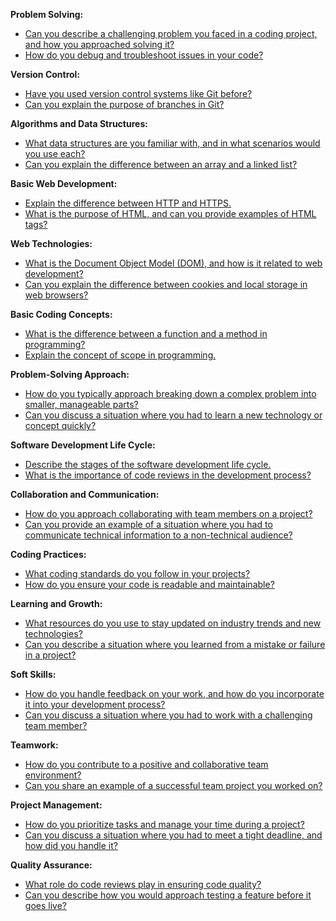 **Problem Solving:**
 -  [Can you describe a challenging problem you faced in a coding project, and how you approached solving it?](junior/coding-challenge-and-solution.md)
 -  [How do you debug and troubleshoot issues in your code?](junior/debugging-troubleshooting-code.md)

**Version Control:**
 -  [Have you used version control systems like Git before?](junior/experience-using-git.md)
 -  [Can you explain the purpose of branches in Git?](junior/purpose-of-git-branches.md)
 
**Algorithms and Data Structures:**
 -  [What data structures are you familiar with, and in what scenarios would you use each?](junior/familiar-data-structures-use-cases.md)
 -  [Can you explain the difference between an array and a linked list?](junior/array-vs-linked-list.md)
 
**Basic Web Development:**
 -  [Explain the difference between HTTP and HTTPS.](junior/http-vs-https-differences.md)
 -  [What is the purpose of HTML, and can you provide examples of HTML tags?](junior/purpose-html-tags-examples.md)
 
**Web Technologies:**
 -  [What is the Document Object Model (DOM), and how is it related to web development?](junior/document-object-model-dom-web-development.md)
 -  [Can you explain the difference between cookies and local storage in web browsers?](junior/cookies-vs-local-storage-web.md)
 
**Basic Coding Concepts:**
 -  [What is the difference between a function and a method in programming?](junior/function-vs-method-programming.md)
 -  [Explain the concept of scope in programming.](junior/concept-of-scope-programming.md)
 
**Problem-Solving Approach:**
 -  [How do you typically approach breaking down a complex problem into smaller, manageable parts?](junior/approach-to-complex-problem-solving.md)
 -  [Can you discuss a situation where you had to learn a new technology or concept quickly?](junior/learning-new-technology-quickly.md)
 
**Software Development Life Cycle:**
 -  [Describe the stages of the software development life cycle.](junior/software-development-life-cycle-stages.md)
 -  [What is the importance of code reviews in the development process?](junior/importance-of-code-reviews.md)
 
**Collaboration and Communication:**
 -  [How do you approach collaborating with team members on a project?](junior/collaborating-with-team-members.md)
 -  [Can you provide an example of a situation where you had to communicate technical information to a non-technical audience?](junior/communicating-tech-to-non-tech-audience.md)
 
**Coding Practices:**
 -  [What coding standards do you follow in your projects?](junior/coding-standards-followed.md)
 -  [How do you ensure your code is readable and maintainable?](junior/ensuring-code-readability-maintainability.md)
 
**Learning and Growth:**
 -  [What resources do you use to stay updated on industry trends and new technologies?](junior/staying-updated-industry-trends.md)
 -  [Can you describe a situation where you learned from a mistake or failure in a project?](junior/learning-from-mistakes-in-project.md)
 
**Soft Skills:**
 -  [How do you handle feedback on your work, and how do you incorporate it into your development process?](junior/handling-receiving-feedback.md)
 -  [Can you discuss a situation where you had to work with a challenging team member?](junior/working-with-challenging-team-member.md)
 
**Teamwork:**
 -  [How do you contribute to a positive and collaborative team environment?](junior/contributing-to-collaborative-team-environment.md)
 -  [Can you share an example of a successful team project you worked on?](junior/successful-team-project-example.md)
 
**Project Management:**
 -  [How do you prioritize tasks and manage your time during a project?](junior/prioritizing-tasks-time-management.md)
 -  [Can you discuss a situation where you had to meet a tight deadline, and how did you handle it?](junior/handling-tight-deadlines.md)

**Quality Assurance:**
 -  [What role do code reviews play in ensuring code quality?](junior/role-of-code-reviews-code-quality.md)
 -  [Can you describe how you would approach testing a feature before it goes live?](junior/approach-testing-feature-before-live.md)